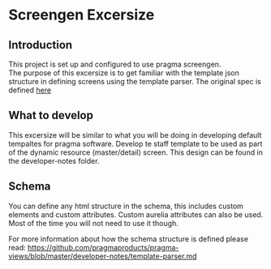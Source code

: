 # Screengen Excersize

## Introduction
This project is set up and configured to use pragma screengen.  
The purpose of this excersize is to get familiar with the template json structure in defining screens using the template parser.
The original spec is defined [here](https://github.com/pragmaproducts/Training/blob/master/Projects/Project0.2.md)

## What to develop
This excersize will be similar to what you will be doing in developing default tempaltes for pragma software.
Develop te staff template to be used as part of the dynamic resource (master/detail) screen.
This design can be found in the developer-notes folder.

## Schema
You can define any html structure in the schema, this includes custom elements and custom attributes.
Custom aurelia attributes can also be used. Most of the time you will not need to use it though.

For more information about how the schema structure is defined please read:
https://github.com/pragmaproducts/pragma-views/blob/master/developer-notes/template-parser.md

